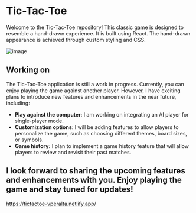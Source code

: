 # Tic-Tac-Toe
Welcome to the Tic-Tac-Toe repository! This classic game is designed to resemble a hand-drawn experience.
It is built using React. The hand-drawn appearance is achieved through custom styling and CSS.

![image](https://github.com/Valentina-Peralta/tic-tac-toe/assets/125395224/2a6bc33e-210c-42be-a131-245a399d5d07)

## Working on
The Tic-Tac-Toe application is still a work in progress. Currently, you can enjoy playing the game against another player. However, I have exciting plans to introduce new features and enhancements in the near future, including:

- **Play against the computer**: I am working on integrating an AI player for single-player mode.
- **Customization options**: I will be adding features to allow players to personalize the game, such as choosing different themes, board sizes, or symbols.
- **Game history:** I plan to implement a game history feature that will allow players to review and revisit their past matches.

## I look forward to sharing the upcoming features and enhancements with you. Enjoy playing the game and stay tuned for updates!
https://tictactoe-vperalta.netlify.app/
